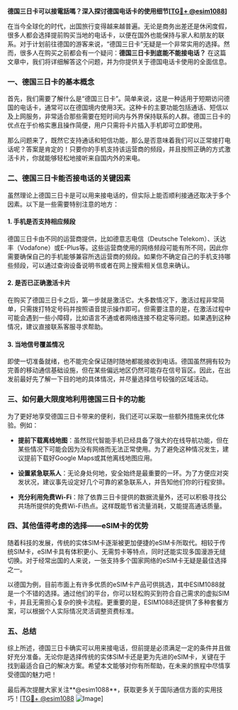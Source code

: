 **德国三日卡可以接電話嗎？深入探讨德国电话卡的使用细节[[TG💪+ @esim1088](https://t.me/s/esim1088)]**

在当今全球化的时代，出国旅行变得越来越普遍。无论是商务出差还是休闲度假，很多人都会选择提前购买当地的电话卡，以便在国外也能保持与家人和朋友的联系。对于计划前往德国的游客来说，“德国三日卡”无疑是一个非常实用的选择。然而，很多人在购买之前都会有一个疑问：**德国三日卡到底能不能接电话？** 在这篇文章中，我们将详细解答这个问题，并为你提供关于德国电话卡使用的全面信息。

### 一、德国三日卡的基本概念

首先，我们需要了解什么是“德国三日卡”。简单来说，这是一种适用于短期访问德国的电话卡，通常可以在德国境内使用3天。这种卡的主要功能包括通话、短信以及上网服务，非常适合那些需要在短时间内与外界保持联系的人群。德国三日卡的优点在于价格实惠且操作简便，用户只需将卡片插入手机即可立即使用。

那么问题来了，既然它支持通话和短信功能，那么是否意味着我们可以正常接打电话呢？答案是肯定的！只要你的手机支持该运营商的频段，并且按照正确的方式激活卡片，你就能够轻松地接听来自国内外的来电。

### 二、德国三日卡能否接电话的关键因素

虽然理论上德国三日卡是可以用来接电话的，但实际上能否顺利接通还取决于多个因素。以下是一些需要特别注意的地方：

#### 1. 手机是否支持相应频段
德国三日卡由不同的运营商提供，比如德意志电信（Deutsche Telekom）、沃达丰（Vodafone）或E-Plus等。这些运营商使用的网络频段可能有所不同，因此你需要确保自己的手机能够兼容所选运营商的频段。如果你不确定自己的手机支持哪些频段，可以通过查询设备说明书或者在网上搜索相关信息来确认。

#### 2. 是否已正确激活卡片
在购买了德国三日卡之后，第一步就是激活它。大多数情况下，激活过程非常简单，只需拨打特定号码并按照语音提示操作即可。但需要注意的是，在激活过程中可能会遇到一些小障碍，比如语言不通或者网络连接不稳定等问题。如果遇到这种情况，建议直接联系客服寻求帮助。

#### 3. 当地信号覆盖情况
即使一切准备就绪，也不能完全保证随时随地都能接收到电话。德国虽然拥有较为完善的移动通信基础设施，但在某些偏远地区仍然可能存在信号盲区。因此，在出发前最好先了解一下目的地的具体情况，并尽量选择信号较强的区域活动。

### 三、如何最大限度地利用德国三日卡的功能

为了更好地享受德国三日卡带来的便利，我们还可以采取一些额外措施来优化体验。例如：

- **提前下载离线地图**：虽然现代智能手机已经具备了强大的在线导航功能，但在某些情况下可能会因为没有网络而无法正常使用。为了避免这种情况发生，建议提前下载好Google Maps或其他离线地图应用。
  
- **设置紧急联系人**：无论身处何地，安全始终是最重要的一环。为了方便应对突发状况，建议事先设定好几个可靠的紧急联系人，并告知他们你的行程安排。

- **充分利用免费Wi-Fi**：除了依靠三日卡提供的数据流量外，还可以积极寻找公共场所提供的免费Wi-Fi热点。这样既能节省流量消耗，又能提高通话质量。

### 四、其他值得考虑的选择——eSIM卡的优势

随着科技的发展，传统的实体SIM卡逐渐被更加便捷的eSIM卡所取代。相较于传统SIM卡，eSIM卡具有体积更小、无需剪卡等特点，同时还能实现多国漫游无缝切换。对于经常出国的人来说，一张支持多个国家网络的eSIM卡无疑是最佳选择之一。

以德国为例，目前市面上有许多优质的eSIM卡产品可供挑选，其中ESIM1088就是一个不错的选择。通过他们的平台，你可以轻松购买到符合自己需求的虚拟SIM卡，并且无需担心复杂的换卡流程。更重要的是，ESIM1088还提供了多种套餐方案，可以根据个人实际情况灵活调整资费标准。

### 五、总结

综上所述，德国三日卡确实可以用来接电话，但前提是必须满足一定的条件并且做好充分准备。无论你是选择传统的实体SIM卡还是更为先进的eSIM卡，关键在于找到最适合自己的解决方案。希望本文能够对你有所帮助，在未来的旅程中尽情享受德国的魅力吧！

最后再次提醒大家关注**@esim1088**，获取更多关于国际通信方面的实用技巧！[[TG💪+ @esim1088](https://t.me/s/esim1088) ![Image](https://i.postimg.cc/4NQfJmqS/Snipaste-2025-05-13-00-14-12.png)]